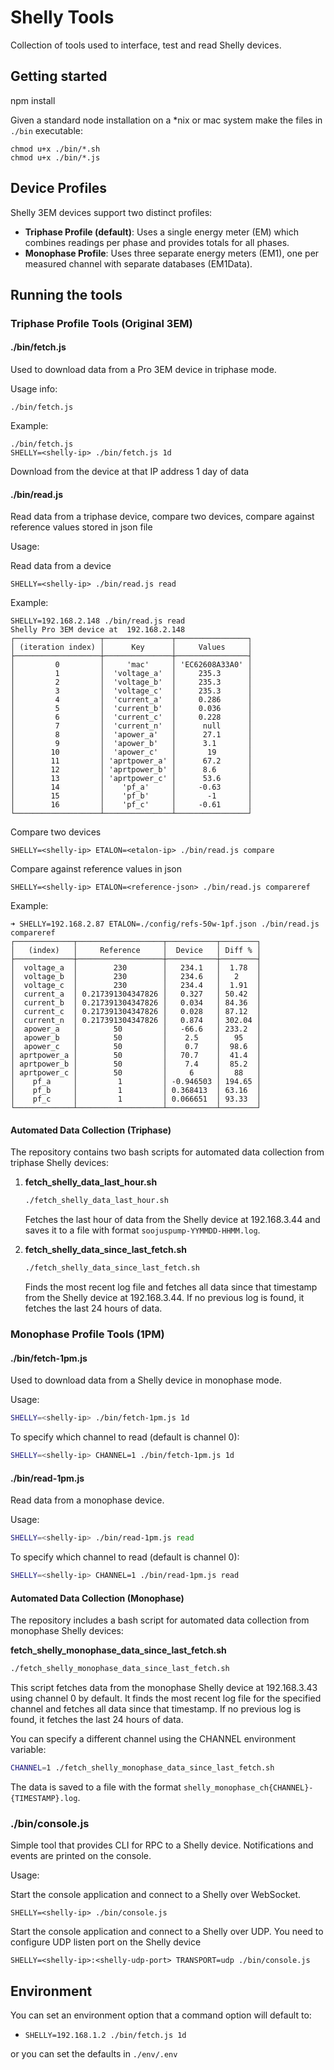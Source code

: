 # Shelly Tools

Collection of tools used to interface, test and read Shelly devices. 

## Getting started

npm install

Given a standard node installation on a *nix or mac system make the files in `./bin` executable: 

```
chmod u+x ./bin/*.sh
chmod u+x ./bin/*.js
```

## Device Profiles

Shelly 3EM devices support two distinct profiles:

- **Triphase Profile (default)**: Uses a single energy meter (EM) which combines readings per phase and provides totals for all phases.
- **Monophase Profile**: Uses three separate energy meters (EM1), one per measured channel with separate databases (EM1Data).

## Running the tools

### Triphase Profile Tools (Original 3EM)

#### ./bin/fetch.js

Used to download data from a Pro 3EM device in triphase mode.

Usage info:

```
./bin/fetch.js
```

Example:

```
./bin/fetch.js
SHELLY=<shelly-ip> ./bin/fetch.js 1d
```

Download from the device at that IP address 1 day of data

#### ./bin/read.js

Read data from a triphase device, compare two devices, compare against reference values stored in json file

Usage:

Read data from a device
```
SHELLY=<shelly-ip> ./bin/read.js read
```

Example:
```
SHELLY=192.168.2.148 ./bin/read.js read
Shelly Pro 3EM device at  192.168.2.148
┌───────────────────┬───────────────┬────────────────┐
│ (iteration index) │      Key      │     Values     │
├───────────────────┼───────────────┼────────────────┤
│         0         │     'mac'     │ 'EC62608A33A0' │
│         1         │  'voltage_a'  │     235.3      │
│         2         │  'voltage_b'  │     235.3      │
│         3         │  'voltage_c'  │     235.3      │
│         4         │  'current_a'  │     0.286      │
│         5         │  'current_b'  │     0.036      │
│         6         │  'current_c'  │     0.228      │
│         7         │  'current_n'  │      null      │
│         8         │  'apower_a'   │      27.1      │
│         9         │  'apower_b'   │      3.1       │
│        10         │  'apower_c'   │       19       │
│        11         │ 'aprtpower_a' │      67.2      │
│        12         │ 'aprtpower_b' │      8.6       │
│        13         │ 'aprtpower_c' │      53.6      │
│        14         │    'pf_a'     │     -0.63      │
│        15         │    'pf_b'     │       -1       │
│        16         │    'pf_c'     │     -0.61      │
└───────────────────┴───────────────┴────────────────┘
```

Compare two devices
```
SHELLY=<shelly-ip> ETALON=<etalon-ip> ./bin/read.js compare
```


Compare against reference values in json
```
SHELLY=<shelly-ip> ETALON=<reference-json> ./bin/read.js compareref
```

Example:
```
➜ SHELLY=192.168.2.87 ETALON=./config/refs-50w-1pf.json ./bin/read.js compareref
┌─────────────┬───────────────────┬───────────┬────────┐
│   (index)   │     Reference     │  Device   │ Diff % │
├─────────────┼───────────────────┼───────────┼────────┤
│  voltage_a  │        230        │   234.1   │  1.78  │
│  voltage_b  │        230        │   234.6   │   2    │
│  voltage_c  │        230        │   234.4   │  1.91  │
│  current_a  │ 0.217391304347826 │   0.327   │ 50.42  │
│  current_b  │ 0.217391304347826 │   0.034   │ 84.36  │
│  current_c  │ 0.217391304347826 │   0.028   │ 87.12  │
│  current_n  │ 0.217391304347826 │   0.874   │ 302.04 │
│  apower_a   │        50         │   -66.6   │ 233.2  │
│  apower_b   │        50         │    2.5    │   95   │
│  apower_c   │        50         │    0.7    │  98.6  │
│ aprtpower_a │        50         │   70.7    │  41.4  │
│ aprtpower_b │        50         │    7.4    │  85.2  │
│ aprtpower_c │        50         │     6     │   88   │
│    pf_a     │         1         │ -0.946503 │ 194.65 │
│    pf_b     │         1         │ 0.368413  │ 63.16  │
│    pf_c     │         1         │ 0.066651  │ 93.33  │
└─────────────┴───────────────────┴───────────┴────────┘
```

#### Automated Data Collection (Triphase)

The repository contains two bash scripts for automated data collection from triphase Shelly devices:

1. **fetch_shelly_data_last_hour.sh**
   ```bash
   ./fetch_shelly_data_last_hour.sh
   ```
   Fetches the last hour of data from the Shelly device at 192.168.3.44 and saves it to a file with format `soojuspump-YYMMDD-HHMM.log`.

2. **fetch_shelly_data_since_last_fetch.sh**
   ```bash
   ./fetch_shelly_data_since_last_fetch.sh
   ```
   Finds the most recent log file and fetches all data since that timestamp from the Shelly device at 192.168.3.44. If no previous log is found, it fetches the last 24 hours of data.

### Monophase Profile Tools (1PM)

#### ./bin/fetch-1pm.js

Used to download data from a Shelly device in monophase mode.

Usage:

```bash
SHELLY=<shelly-ip> ./bin/fetch-1pm.js 1d
```

To specify which channel to read (default is channel 0):

```bash
SHELLY=<shelly-ip> CHANNEL=1 ./bin/fetch-1pm.js 1d
```

#### ./bin/read-1pm.js

Read data from a monophase device.

Usage:

```bash
SHELLY=<shelly-ip> ./bin/read-1pm.js read
```

To specify which channel to read (default is channel 0):

```bash
SHELLY=<shelly-ip> CHANNEL=1 ./bin/read-1pm.js read
```

#### Automated Data Collection (Monophase)

The repository includes a bash script for automated data collection from monophase Shelly devices:

**fetch_shelly_monophase_data_since_last_fetch.sh**
```bash
./fetch_shelly_monophase_data_since_last_fetch.sh
```

This script fetches data from the monophase Shelly device at 192.168.3.43 using channel 0 by default. It finds the most recent log file for the specified channel and fetches all data since that timestamp. If no previous log is found, it fetches the last 24 hours of data.

You can specify a different channel using the CHANNEL environment variable:

```bash
CHANNEL=1 ./fetch_shelly_monophase_data_since_last_fetch.sh
```

The data is saved to a file with the format `shelly_monophase_ch{CHANNEL}-{TIMESTAMP}.log`.

### ./bin/console.js

Simple tool that provides CLI for RPC to a Shelly device. Notifications and events are printed on the console.

Usage:

Start the console application and connect to a Shelly over WebSocket.
```
SHELLY=<shelly-ip> ./bin/console.js
```

Start the console application and connect to a Shelly over UDP. You need to configure UDP listen port on the Shelly device
```
SHELLY=<shelly-ip>:<shelly-udp-port> TRANSPORT=udp ./bin/console.js
```

## Environment

You can set an environment option that a command option will default to:
- `SHELLY=192.168.1.2 ./bin/fetch.js 1d`

or you can set the defaults in `./env/.env`
